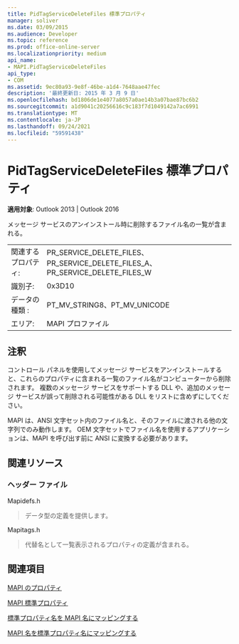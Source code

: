 ```yaml
---
title: PidTagServiceDeleteFiles 標準プロパティ
manager: soliver
ms.date: 03/09/2015
ms.audience: Developer
ms.topic: reference
ms.prod: office-online-server
ms.localizationpriority: medium
api_name:
- MAPI.PidTagServiceDeleteFiles
api_type:
- COM
ms.assetid: 9ec80a93-9e8f-46be-a1d4-7648aae47fec
description: '最終更新日: 2015 年 3 月 9 日'
ms.openlocfilehash: bd1806de1e4077a8057a0ae14b3a07bae87bc6b2
ms.sourcegitcommit: a1d9041c20256616c9c183f7d1049142a7ac6991
ms.translationtype: MT
ms.contentlocale: ja-JP
ms.lasthandoff: 09/24/2021
ms.locfileid: "59591438"
---
```

# <a name="pidtagservicedeletefiles-canonical-property"></a>PidTagServiceDeleteFiles 標準プロパティ

  
  
**適用対象**: Outlook 2013 | Outlook 2016 
  
メッセージ サービスのアンインストール時に削除するファイル名の一覧が含まれる。
  
|||
|:-----|:-----|
|関連するプロパティ:  <br/> |PR_SERVICE_DELETE_FILES、PR_SERVICE_DELETE_FILES_A、PR_SERVICE_DELETE_FILES_W  <br/> |
|識別子:  <br/> |0x3D10  <br/> |
|データの種類 :   <br/> |PT_MV_STRING8、PT_MV_UNICODE  <br/> |
|エリア:  <br/> |MAPI プロファイル  <br/> |
   
## <a name="remarks"></a>注釈

コントロール パネルを使用してメッセージ サービスをアンインストールすると、これらのプロパティに含まれる一覧のファイル名がコンピューターから削除されます。 複数のメッセージ サービスをサポートする DLL や、追加のメッセージ サービスが誤って削除される可能性がある DLL をリストに含めずにしてください。
  
MAPI は、ANSI 文字セット内のファイル名と、そのファイルに渡される他の文字列でのみ動作します。 OEM 文字セットでファイル名を使用するアプリケーションは、MAPI を呼び出す前に ANSI に変換する必要があります。
  
## <a name="related-resources"></a>関連リソース

### <a name="header-files"></a>ヘッダー ファイル

Mapidefs.h
  
> データ型の定義を提供します。
    
Mapitags.h
  
> 代替名として一覧表示されるプロパティの定義が含まれる。
    
## <a name="see-also"></a>関連項目



[MAPI のプロパティ](mapi-properties.md)
  
[MAPI 標準プロパティ](mapi-canonical-properties.md)
  
[標準プロパティ名を MAPI 名にマッピングする](mapping-canonical-property-names-to-mapi-names.md)
  
[MAPI 名を標準プロパティ名にマッピングする](mapping-mapi-names-to-canonical-property-names.md)

